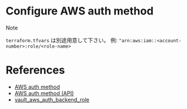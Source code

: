 # Configure AWS auth method

> [!NOTE]
> `terraform.tfvars` は別途用意して下さい。
> 例: `"arn:aws:iam::<account-number>:role/<role-name>`

# References

- [AWS auth method](https://developer.hashicorp.com/vault/docs/auth/aws)
- [AWS auth method (API)](https://developer.hashicorp.com/vault/api-docs/auth/aws)
- [vault_aws_auth_backend_role](https://registry.terraform.io/providers/hashicorp/vault/latest/docs/resources/aws_auth_backend_role)
